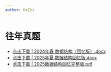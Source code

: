 ```yaml
---
author: HeZzz
---
```


# 往年真题

- [点击下载 | 2024年春 数据结构（回忆版）.docx](https://cs-speedrun.github.io/documents/%E6%95%B0%E6%8D%AE%E7%BB%93%E6%9E%84%E5%8F%8A%E5%AE%9E%E9%AA%8C/%E5%BE%80%E5%B9%B4%E7%9C%9F%E9%A2%98/2024%E5%B9%B4%E6%98%A5%20%E6%95%B0%E6%8D%AE%E7%BB%93%E6%9E%84%EF%BC%88%E5%9B%9E%E5%BF%86%E7%89%88%EF%BC%89.docx)
- [点击下载 | 2025年夏 数据结构回忆版.docx](https://cs-speedrun.github.io/documents/%E6%95%B0%E6%8D%AE%E7%BB%93%E6%9E%84%E5%8F%8A%E5%AE%9E%E9%AA%8C/%E5%BE%80%E5%B9%B4%E7%9C%9F%E9%A2%98/2025%E5%B9%B4%E5%A4%8F%20%E6%95%B0%E6%8D%AE%E7%BB%93%E6%9E%84%E5%9B%9E%E5%BF%86%E7%89%88.docx)
- [点击下载 | 2025数据结构回忆完整版.pdf](https://cs-speedrun.github.io/documents/%E6%95%B0%E6%8D%AE%E7%BB%93%E6%9E%84%E5%8F%8A%E5%AE%9E%E9%AA%8C/%E5%BE%80%E5%B9%B4%E7%9C%9F%E9%A2%98/2025%E6%95%B0%E6%8D%AE%E7%BB%93%E6%9E%84%E5%9B%9E%E5%BF%86%E5%AE%8C%E6%95%B4%E7%89%88.pdf)